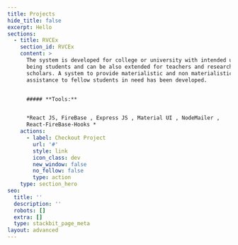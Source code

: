 ```yaml
---
title: Projects
hide_title: false
excerpt: Hello
sections:
  - title: RVCEx
    section_id: RVCEx
    content: >
      The system is developed for college or university with intended users
      being students and can be also extended for teachers and research
      scholars. A system to provide materialistic and non materialistic
      assistance to fellow students in need has been developed.


      ##### **Tools:**


      *React JS, FireBase , Express JS , Material UI , NodeMailer ,
      React-FireBase-Hooks *
    actions:
      - label: Checkout Project
        url: '#'
        style: link
        icon_class: dev
        new_window: false
        no_follow: false
        type: action
    type: section_hero
seo:
  title: ''
  description: ''
  robots: []
  extra: []
  type: stackbit_page_meta
layout: advanced
---
```

